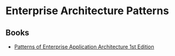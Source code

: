 # Enterprise Architecture Patterns

## Books
- [Patterns of Enterprise Application Architecture 1st Edition](https://www.amazon.com/gp/product/0321127420)